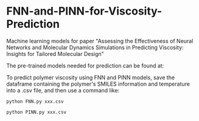 # FNN-and-PINN-for-Viscosity-Prediction
Machine learning models for paper "Assessing the Effectiveness of Neural Networks and Molecular Dynamics Simulations in Predicting Viscosity: Insights for Tailored Molecular Design"

The pre-trained models needed for prediction can be found at: 

To predict polymer viscosity using FNN and PINN models, save the dataframe containing the polymer's SMILES information and temperature into a .csv file, and then use a command like:

`python FNN.py xxx.csv`

`python PINN.py xxx.csv`
